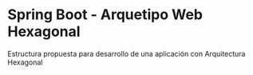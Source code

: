Spring Boot - Arquetipo Web Hexagonal
=====================================

Estructura propuesta para desarrollo de una aplicación con Arquitectura Hexagonal
